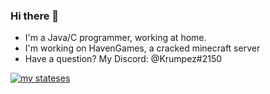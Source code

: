 ### Hi there 👋
- I'm a Java/C programmer, working at home.
- I'm working on HavenGames, a cracked minecraft server
- Have a question? My Discord: @Krumpez#2150

[![my stateses](https://github-readme-stats.vercel.app/api?username=krumpezz)](https://github.com/anuraghazra/github-readme-stats)
